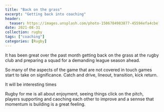 ```yaml
---
title: "Back on the grass"
excerpt: "Getting back into coaching"
header:
  teaser: https://images.unsplash.com/photo-1506784983877-45594efa4cbe?ixlib=rb-1.2.1&ixid=MXwxMjA3fDB8MHxwaG90by1wYWdlfHx8fGVufDB8fHw%3D&auto=format&fit=crop&w=1348&q=80
date: 2021-08-31
collection: rugby
tags: ["coaching"]
categories: [Rugby]
---
```


It has been great over the past month getting back on the grass at the rugby club and preparing a squad for a demanding league season ahead. 

So many of the aspects of the game that are not covered in touch games start to take on significance. Catch and drive, lineout, transition, kick return. 

It will be interesting times

Rugby for me is all about enjoyment, seeing things click on the pitch, players supporting and caoching each other to improve and a sennse that momentum is building is a great feeling. 

